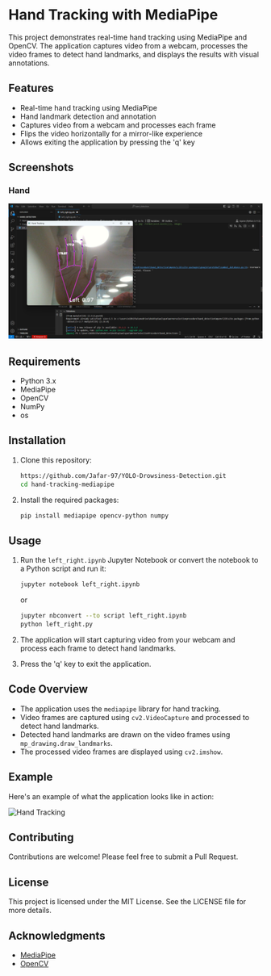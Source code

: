 # Hand Tracking with MediaPipe

This project demonstrates real-time hand tracking using MediaPipe and OpenCV. The application captures video from a webcam, processes the video frames to detect hand landmarks, and displays the results with visual annotations.

## Features

- Real-time hand tracking using MediaPipe
- Hand landmark detection and annotation
- Captures video from a webcam and processes each frame
- Flips the video horizontally for a mirror-like experience
- Allows exiting the application by pressing the 'q' key

## Screenshots

### Hand
![Hand](1.png)

## Requirements

- Python 3.x
- MediaPipe
- OpenCV
- NumPy
- os

## Installation

1. Clone this repository:
    ```sh
    https://github.com/Jafar-97/YOLO-Drowsiness-Detection.git
    cd hand-tracking-mediapipe
    ```

2. Install the required packages:
    ```sh
    pip install mediapipe opencv-python numpy
    ```

## Usage

1. Run the `left_right.ipynb` Jupyter Notebook or convert the notebook to a Python script and run it:
    ```sh
    jupyter notebook left_right.ipynb
    ```
    or
    ```sh
    jupyter nbconvert --to script left_right.ipynb
    python left_right.py
    ```

2. The application will start capturing video from your webcam and process each frame to detect hand landmarks.

3. Press the 'q' key to exit the application.

## Code Overview

- The application uses the `mediapipe` library for hand tracking.
- Video frames are captured using `cv2.VideoCapture` and processed to detect hand landmarks.
- Detected hand landmarks are drawn on the video frames using `mp_drawing.draw_landmarks`.
- The processed video frames are displayed using `cv2.imshow`.

## Example

Here's an example of what the application looks like in action:

![Hand Tracking](path_to_example_image.png)

## Contributing

Contributions are welcome! Please feel free to submit a Pull Request.

## License

This project is licensed under the MIT License. See the LICENSE file for more details.

## Acknowledgments

- [MediaPipe](https://mediapipe.dev/)
- [OpenCV](https://opencv.org/)

